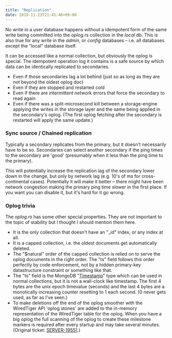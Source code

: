 ```yaml
---
title: "Replication"
date: 2019-11-23T21:45:46+09:00
---
```


No write in a user database happens without a idempotent form of the same write being committed into the _oplog.rs_ collection in the _local_ db. This is also true for any write in the _admin_, or _config_ databases &ndash; i.e. all databases except the "local" database itself.

It can be accessed like a normal collection, but obviously the oplog is special. The idempotent operation log it contains is a safe source by which data can be identically replicated to secondaries.

- Even if those secondaries lag a lot behind (just so as long as they are not beyond the oldest oplog doc)
- Even if they are stopped and restarted cold
- Even if there are intermittent network errors that force the secondary to read again
- Even if there was a split-microsecond kill between a storage-engine applying the writes in the storage layer and the same being applied in the secondary's oplog. (The first oplog fetching after the secondary is restarted will apply the same update.)

### Sync source / Chained replication

Typically a secondary replicates from the primary, but it doesn't necessarily have to be so. Secondaries can select another secondary if the ping times to the secondary are 'good' (presumably when it less than the ping time to the primary).

This will potentially increase the replication lag of the secondary lower down in the change, but only by network lag (e.g. 10's of ms for cross-continental cases). Potentially it will make it better &ndash; there might have been network congestion making the primary ping time slower in the first place. If you want you can disable it, but it's hard for it go wrong.

### Oplog trivia 

The _oplog.rs_ has some other special properties. They are not important to the topic of stability but I thought I should mention them here.

- It is the only collection that doesn't have an "\_id" index, or any index at all.
- It is a capped collection, i.e. the oldest documents get automatically deleted.
- The "$natural" order of the capped collection is relied on to serve the oplog documents in the right order. The "ts" field follows this order perfectly by code enforcement, not by a hidden primary-key datastructure constraint or something like that.
- The "ts" field is the MongoDB "[Timestamp](https://docs.mongodb.com/manual/reference/bson-types/index.html#timestamps)" type which can be used in normal collections, but it is not a wall-clock like timestamp. The first 4 bytes are the unix epoch timevalue (seconds) and the last 4 bytes are a monotically increasing counter resetting to 1 each second. (0 never gets used, as far as I've seen.)
- To make deletions off the end of the oplog smoother with the WiredTiger API 'oplog stones' are added to the in-memory representation of the WiredTiger table for the oplog. When you have a big oplog the full scanning of the oplog to create these milestone markers is required after every startup and may take several minutes. (Original ticket: [SERVER-19551](https://jira.mongodb.org/browse/SERVER-19551).)
